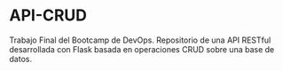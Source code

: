 # API-CRUD
Trabajo Final del Bootcamp de DevOps. Repositorio de una API RESTful desarrollada con Flask basada en operaciones CRUD sobre una base de datos. 
